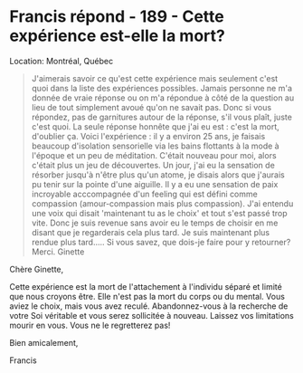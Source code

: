 # Francis répond - 189 - Cette expérience est-elle la mort?

Location: Montréal, Québec

>J'aimerais savoir ce qu'est cette expérience mais seulement c'est quoi dans la liste des expériences possibles. Jamais personne ne m'a donnée de vraie réponse ou on m'a répondue à côté de la question au lieu de tout simplement avoué qu'on ne savait pas. Donc si vous répondez, pas de garnitures autour de la réponse, s'il vous plaît, juste c'est quoi. La seule réponse honnête que j'ai eu est : c'est la mort, d'oublier ça. Voici l'expérience : il y a environ 25 ans, je faisais beaucoup d'isolation sensorielle via les bains flottants à la mode à l'époque et un peu de méditation. C'était nouveau pour moi, alors c'était plus un jeu de découvertes. Un jour, j'ai eu la sensation de résorber jusqu'à n'être plus qu'un atome, je disais alors que j'aurais pu tenir sur la pointe d'une aiguille. Il y a eu une sensation de paix incroyable acccompagnée d'un feeling qui est défini comme compassion (amour-compassion mais plus compassion). J'ai entendu une voix qui disait 'maintenant tu as le choix' et tout s'est passé trop vite. Donc je suis revenue sans avoir eu le temps de choisir en me disant que je regarderais cela plus tard. Je suis maintenant plus rendue plus tard..... Si vous savez, que dois-je faire pour y retourner? Merci. Ginette

Chère Ginette,

Cette expérience est la mort de l'attachement à l'individu séparé et limité que nous croyons être. Elle n'est pas la mort du corps ou du mental. Vous aviez le choix, mais vous avez reculé. Abandonnez-vous à la recherche de votre Soi véritable et vous serez sollicitée à nouveau. Laissez vos limitations mourir en vous. Vous ne le regretterez pas!

Bien amicalement,

Francis